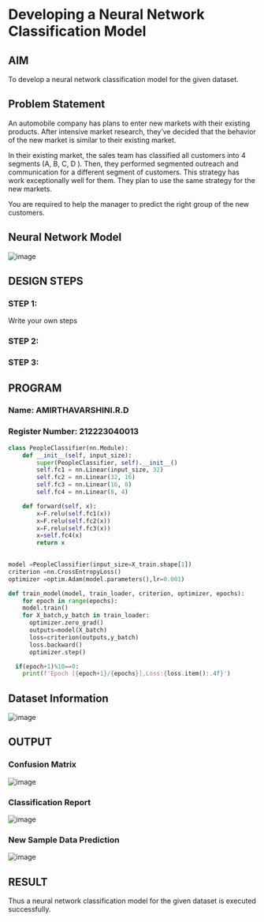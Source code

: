 # Developing a Neural Network Classification Model
## AIM
To develop a neural network classification model for the given dataset.
## Problem Statement

An automobile company has plans to enter new markets with their existing products. After intensive market research, they’ve decided that the behavior of the new market is similar to their existing market.

In their existing market, the sales team has classified all customers into 4 segments (A, B, C, D ). Then, they performed segmented outreach and communication for a different segment of customers. This strategy has work exceptionally well for them. They plan to use the same strategy for the new markets.

You are required to help the manager to predict the right group of the new customers.
## Neural Network Model
![image](https://github.com/user-attachments/assets/51ec890b-fb80-42f1-9bcc-418a1cfda56d)
## DESIGN STEPS
### STEP 1:
Write your own steps
### STEP 2:
### STEP 3:
## PROGRAM
### Name: AMIRTHAVARSHINI.R.D
### Register Number: 212223040013
```python
class PeopleClassifier(nn.Module):
    def __init__(self, input_size):
        super(PeopleClassifier, self).__init__()
        self.fc1 = nn.Linear(input_size, 32)
        self.fc2 = nn.Linear(32, 16)
        self.fc3 = nn.Linear(16, 8)
        self.fc4 = nn.Linear(8, 4)

    def forward(self, x):
        x=F.relu(self.fc1(x))
        x=F.relu(self.fc2(x))
        x=F.relu(self.fc3(x))
        x=self.fc4(x)
        return x
        
```
```python
model =PeopleClassifier(input_size=X_train.shape[1])
criterion =nn.CrossEntropyLoss()
optimizer =optim.Adam(model.parameters(),lr=0.001)

```
```python
def train_model(model, train_loader, criterion, optimizer, epochs):
    for epoch in range(epochs):
    model.train()
    for X_batch,y_batch in train_loader:
      optimizer.zero_grad()
      outputs=model(X_batch)
      loss=criterion(outputs,y_batch)
      loss.backward()
      optimizer.step()

  if(epoch+1)%10==0:
    print(f'Epoch [{epoch+1}/{epochs}],Loss:{loss.item():.4f}')
```
## Dataset Information
![image](https://github.com/user-attachments/assets/fd202505-2a62-46b7-8a6e-14fd57b2a6cb)

## OUTPUT
### Confusion Matrix
![image](https://github.com/user-attachments/assets/199baf24-362b-47b2-8fe1-25222df82a89)

### Classification Report
![image](https://github.com/user-attachments/assets/d3f7b504-ffd5-4511-9558-018c5f74a0d4)

### New Sample Data Prediction
![image](https://github.com/user-attachments/assets/81f44d53-7845-4397-9c7f-fc5d92fa06c1)

## RESULT
Thus a neural network classification model for the given dataset is executed successfully.
